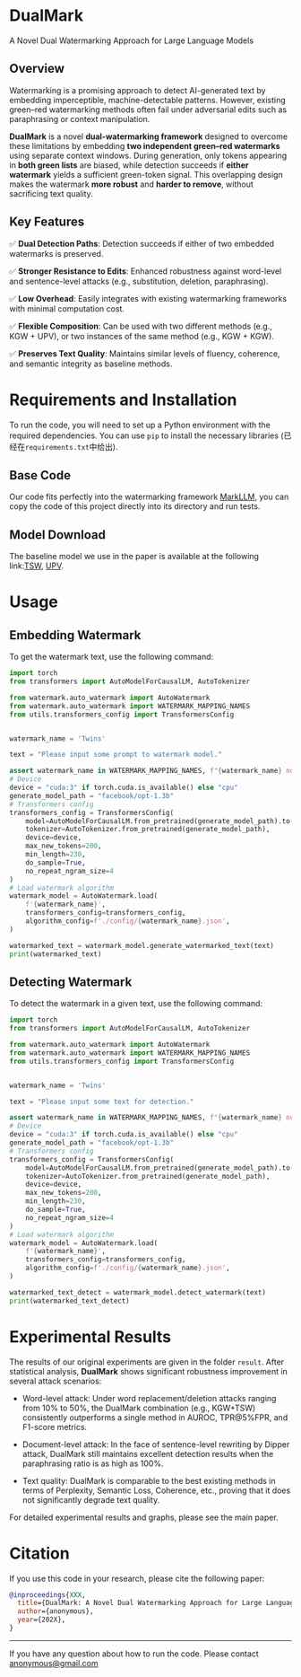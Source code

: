 # DualMark

A Novel Dual Watermarking Approach for Large Language Models

## Overview

Watermarking is a promising approach to detect AI-generated text by embedding imperceptible, machine-detectable patterns. However, existing green–red watermarking methods often fail under adversarial edits such as paraphrasing or context manipulation.

**DualMark** is a novel **dual-watermarking framework** designed to overcome these limitations by embedding **two independent green–red watermarks** using separate context windows. During generation, only tokens appearing in **both green lists** are biased, while detection succeeds if **either watermark** yields a sufficient green-token signal. This overlapping design makes the watermark **more robust** and **harder to remove**, without sacrificing text quality.

## Key Features

✅ **Dual Detection Paths**: Detection succeeds if either of two embedded watermarks is preserved.

✅ **Stronger Resistance to Edits**: Enhanced robustness against word-level and sentence-level attacks (e.g., substitution, deletion, paraphrasing).

✅ **Low Overhead**: Easily integrates with existing watermarking frameworks with minimal computation cost.

✅ **Flexible Composition**: Can be used with two different methods (e.g., KGW + UPV), or two instances of the same method (e.g., KGW + KGW).

✅ **Preserves Text Quality**: Maintains similar levels of fluency, coherence, and semantic integrity as baseline methods.

# Requirements and Installation

To run the code, you will need to set up a Python environment with the required dependencies. You can use `pip` to install the necessary libraries (已经在`requirements.txt`中给出).

## Base Code

Our code fits perfectly into the watermarking framework [MarkLLM][MarkLLM-code], you can copy the code of this project directly into its directory and run tests.

## Model Download

The baseline model we use in the paper is available at the following link:[TSW][TSW-code], [UPV][UPV-code].

# Usage

## Embedding Watermark

To get the watermark text, use the following command:

```python
import torch
from transformers import AutoModelForCausalLM, AutoTokenizer

from watermark.auto_watermark import AutoWatermark
from watermark.auto_watermark import WATERMARK_MAPPING_NAMES
from utils.transformers_config import TransformersConfig


watermark_name = 'Twins'

text = "Please input some prompt to watermark model."

assert watermark_name in WATERMARK_MAPPING_NAMES, f"{watermark_name} not in WATERMARK_MAPPING_NAMES"
# Device
device = "cuda:3" if torch.cuda.is_available() else "cpu"
generate_model_path = "facebook/opt-1.3b"
# Transformers config
transformers_config = TransformersConfig(
    model=AutoModelForCausalLM.from_pretrained(generate_model_path).to(device),
    tokenizer=AutoTokenizer.from_pretrained(generate_model_path),
    device=device,
    max_new_tokens=200,
    min_length=230,
    do_sample=True,
    no_repeat_ngram_size=4
)
# Load watermark algorithm
watermark_model = AutoWatermark.load(
    f'{watermark_name}',
    transformers_config=transformers_config,
    algorithm_config=f'./config/{watermark_name}.json',
)

watermarked_text = watermark_model.generate_watermarked_text(text)
print(watermarked_text)
```

## Detecting Watermark

To detect the watermark in a given text, use the following command:

```python
import torch
from transformers import AutoModelForCausalLM, AutoTokenizer

from watermark.auto_watermark import AutoWatermark
from watermark.auto_watermark import WATERMARK_MAPPING_NAMES
from utils.transformers_config import TransformersConfig


watermark_name = 'Twins'

text = "Please input some text for detection."

assert watermark_name in WATERMARK_MAPPING_NAMES, f"{watermark_name} not in WATERMARK_MAPPING_NAMES"
# Device
device = "cuda:3" if torch.cuda.is_available() else "cpu"
generate_model_path = "facebook/opt-1.3b"
# Transformers config
transformers_config = TransformersConfig(
    model=AutoModelForCausalLM.from_pretrained(generate_model_path).to(device),
    tokenizer=AutoTokenizer.from_pretrained(generate_model_path),
    device=device,
    max_new_tokens=200,
    min_length=230,
    do_sample=True,
    no_repeat_ngram_size=4
)
# Load watermark algorithm
watermark_model = AutoWatermark.load(
    f'{watermark_name}',
    transformers_config=transformers_config,
    algorithm_config=f'./config/{watermark_name}.json',
)

watermarked_text_detect = watermark_model.detect_watermark(text)
print(watermarked_text_detect)
```

# Experimental Results

The results of our original experiments are given in the folder `result`. After statistical analysis, **DualMark** shows significant robustness improvement in several attack scenarios:

- Word-level attack: Under word replacement/deletion attacks ranging from 10% to 50%, the DualMark combination (e.g., KGW+TSW) consistently outperforms a single method in AUROC, TPR@5%FPR, and F1-score metrics.

- Document-level attack: In the face of sentence-level rewriting by Dipper attack, DualMark still maintains excellent detection results when the paraphrasing ratio is as high as 100%.

- Text quality: DualMark is comparable to the best existing methods in terms of Perplexity, Semantic Loss, Coherence, etc., proving that it does not significantly degrade text quality.

For detailed experimental results and graphs, please see the main paper.

# Citation

If you use this code in your research, please cite the following paper:

```bib
@inproceedings{XXX,
  title={DualMark: A Novel Dual Watermarking Approach for Large Language Models},
  author={anonymous},
  year={202X},
}
```

---

If you have any question about how to run the code. Please contact anonymous@gmail.com

[MarkLLM-code]: https://github.com/THU-BPM/MarkLLM
[TSW-code]: https://github.com/mignonjia/TS_watermark
[UPV-code]: https://github.com/THU-BPM/unforgeable_watermark
